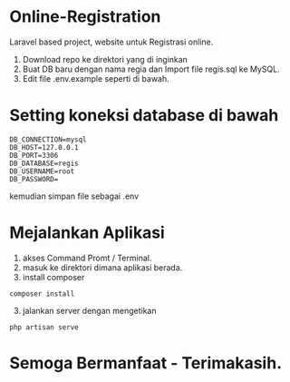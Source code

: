 # Online-Registration

Laravel based project, website untuk Registrasi online.

1. Download repo ke direktori yang di inginkan
2. Buat DB baru dengan nama regia dan Import file regis.sql ke MySQL.
3. Edit file .env.example  seperti di bawah.

# Setting koneksi database di bawah 
```
DB_CONNECTION=mysql
DB_HOST=127.0.0.1
DB_PORT=3306
DB_DATABASE=regis
DB_USERNAME=root
DB_PASSWORD=
```

kemudian simpan file sebagai .env

# Mejalankan Aplikasi
1. akses Command Promt / Terminal. 
2. masuk ke direktori dimana aplikasi berada.
3. install composer 
```
composer install
```
3. jalankan server dengan mengetikan 
```
php artisan serve
```

# Semoga Bermanfaat - Terimakasih.
